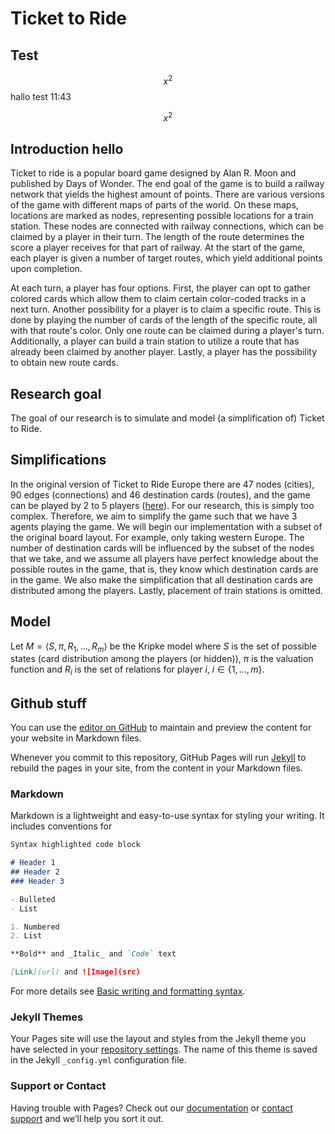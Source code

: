 <head>
<link rel="stylesheet" href="https://cdn.jsdelivr.net/npm/katex@0.10.2/dist/katex.min.css" integrity="sha384-yFRtMMDnQtDRO8rLpMIKrtPCD5jdktao2TV19YiZYWMDkUR5GQZR/NOVTdquEx1j" crossorigin="anonymous">
<script defer src="https://cdn.jsdelivr.net/npm/katex@0.10.2/dist/katex.min.js" integrity="sha384-9Nhn55MVVN0/4OFx7EE5kpFBPsEMZxKTCnA+4fqDmg12eCTqGi6+BB2LjY8brQxJ" crossorigin="anonymous"></script>
<script defer src="https://cdn.jsdelivr.net/npm/katex@0.10.2/dist/contrib/auto-render.min.js" integrity="sha384-kWPLUVMOks5AQFrykwIup5lo0m3iMkkHrD0uJ4H5cjeGihAutqP0yW0J6dpFiVkI" crossorigin="anonymous" onload="renderMathInElement(document.body);"></script>
<style>
.katex-display > .katex {
  display: inline-block;
  white-space: nowrap;
  max-width: 100%;
  overflow-x: scroll;
  text-align: initial;
}
.katex {
  font: normal 1.21em KaTeX_Main, Times New Roman, serif;
  line-height: 1.2;
  white-space: normal;
  text-indent: 0;
}
</style>
</head>

# Ticket to Ride

## Test
$$x^2$$
hallo test 11:43

$$
x^2
$$

## Introduction hello
Ticket to ride is a popular board game designed by Alan R. Moon and published by Days of Wonder. 
The end goal of the game is to build a railway network that yields the highest amount of points. 
There are various versions of the game with different maps of parts of the world. 
On these maps, locations are marked as nodes, representing possible locations for a train station. 
These nodes are connected with railway connections, which can be claimed by a player in their turn. 
The length of the route determines the score a player receives for that part of railway. 
At the start of the game, each player is given a number of target routes, which yield additional points upon completion.

At each turn, a player has four options. 
First, the player can opt to gather colored cards which allow them to claim certain color-coded tracks in a next turn. 
Another possibility for a player is to claim a specific route. 
This is done by playing the number of cards of the length of the specific route, all with that route's color. 
Only one route can be claimed during a player's turn. 
Additionally, a player can build a train station to utilize a route that has already been claimed by another player. 
Lastly, a player has the possibility to obtain new route cards.

## Research goal
The goal of our research is to simulate and model (a simplification of) Ticket to Ride.

## Simplifications
In the original version of Ticket to Ride Europe there are 47 nodes (cities), 90 edges (connections) and 46 destination cards (routes), and the game can be played by 2 to 5 players ([here](https://towardsdatascience.com/playing-ticket-to-ride-like-a-computer-programmer-2129ac4909d9)). 
For our research, this is simply too complex. 
Therefore, we aim to simplify the game such that we have 3 agents playing the game. 
We will begin our implementation with a subset of the original board layout. 
For example, only taking western Europe. 
The number of destination cards will be influenced by the subset of the nodes that we take, and we assume all players have perfect knowledge about the possible routes in the game, that is, they know which destination cards are in the game. 
We also make the simplification that all destination cards are distributed among the players. 
Lastly, placement of train stations is omitted.

## Model
Let $M=\langle S, \pi, R_1, \dots, R_m \rangle$ be the Kripke model where $S$ is the set of possible states (card distribution among the players (or hidden)), $\pi$ is the valuation function and $R_i$ is the set of relations for player $i$, $i \in \{1,\dots,m\}$.


## Github stuff
You can use the [editor on GitHub](https://github.com/lennard134/TicketToRideLAMAS/edit/gh-pages/index.md) to maintain and preview the content for your website in Markdown files.

Whenever you commit to this repository, GitHub Pages will run [Jekyll](https://jekyllrb.com/) to rebuild the pages in your site, from the content in your Markdown files.

### Markdown

Markdown is a lightweight and easy-to-use syntax for styling your writing. It includes conventions for

```markdown
Syntax highlighted code block

# Header 1
## Header 2
### Header 3

- Bulleted
- List

1. Numbered
2. List

**Bold** and _Italic_ and `Code` text

[Link](url) and ![Image](src)
```

For more details see [Basic writing and formatting syntax](https://docs.github.com/en/github/writing-on-github/getting-started-with-writing-and-formatting-on-github/basic-writing-and-formatting-syntax).

### Jekyll Themes

Your Pages site will use the layout and styles from the Jekyll theme you have selected in your [repository settings](https://github.com/lennard134/TicketToRideLAMAS/settings/pages). The name of this theme is saved in the Jekyll `_config.yml` configuration file.

### Support or Contact

Having trouble with Pages? Check out our [documentation](https://docs.github.com/categories/github-pages-basics/) or [contact support](https://support.github.com/contact) and we’ll help you sort it out.
